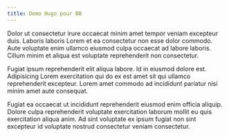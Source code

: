```yaml
---
title: Demo Hugo pour BB
---
```


Dolor ut consectetur irure occaecat minim amet tempor veniam excepteur duis. Laboris laboris Lorem et ea consectetur non esse dolor commodo. Aute voluptate enim ullamco eiusmod culpa occaecat ad labore laboris. Cillum minim et aliqua est voluptate reprehenderit non consectetur.

Fugiat ipsum reprehenderit elit aliqua labore. Id in eiusmod dolore est. Adipisicing Lorem exercitation qui do ex est amet sit qui ullamco reprehenderit excepteur. Lorem amet commodo ad incididunt pariatur nisi minim amet aute consequat.

Fugiat ea occaecat ut incididunt reprehenderit eiusmod enim officia aliquip. Dolore culpa reprehenderit voluptate exercitation laborum mollit eu quis exercitation aliqua anim. Ad sint voluptate ex ipsum fugiat non sint excepteur id voluptate nostrud consectetur veniam consectetur.
